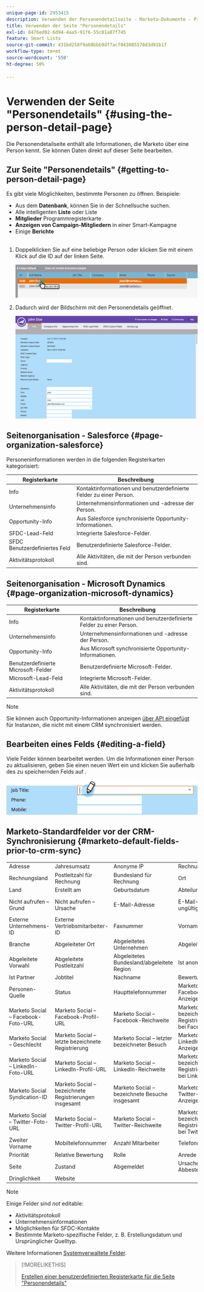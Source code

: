 ```yaml
---
unique-page-id: 2953415
description: Verwenden der Personendetailseite - Marketo-Dokumente - Produktdokumentation
title: Verwenden der Seite "Personendetails"
exl-id: 8476ed02-6d94-4aa5-91f6-55c81a87f745
feature: Smart Lists
source-git-commit: 431bd258f9a68bbb9df7acf043085578d3d91b1f
workflow-type: tm+mt
source-wordcount: '550'
ht-degree: 50%

---
```


# Verwenden der Seite &quot;Personendetails&quot; {#using-the-person-detail-page}

Die Personendetailseite enthält alle Informationen, die Marketo über eine Person kennt. Sie können Daten direkt auf dieser Seite bearbeiten.

## Zur Seite &quot;Personendetails&quot; {#getting-to-person-detail-page}

Es gibt viele Möglichkeiten, bestimmte Personen zu öffnen. Beispiele:

* Aus dem **Datenbank**, können Sie in der Schnellsuche suchen.
* Alle intelligenten **Liste** oder Liste
* **Mitglieder** Programmregisterkarte
* **Anzeigen von Campaign-Mitgliedern** in einer Smart-Kampagne
* Einige **Berichte**
  <br> 

1. Doppelklicken Sie auf eine beliebige Person oder klicken Sie mit einem Klick auf die ID auf der linken Seite.

   ![](assets/one-1.png)

1. Dadurch wird der Bildschirm mit den Personendetails geöffnet.

   ![](assets/two-5.png)

## Seitenorganisation - Salesforce {#page-organization-salesforce}

Personeninformationen werden in die folgenden Registerkarten kategorisiert:

| Registerkarte | Beschreibung |
|---|---|
| Info | Kontaktinformationen und benutzerdefinierte Felder zu einer Person. |
| Unternehmensinfo | Unternehmensinformationen und -adresse der Person. |
| Opportunity-Info | Aus Salesforce synchronisierte Opportunity-Informationen. |
| SFDC-Lead-Feld | Integrierte Salesforce-Felder. |
| SFDC Benutzerdefiniertes Feld | Benutzerdefinierte Salesforce-Felder. |
| Aktivitätsprotokoll | Alle Aktivitäten, die mit der Person verbunden sind. |

## Seitenorganisation - Microsoft Dynamics {#page-organization-microsoft-dynamics}

| Registerkarte | Beschreibung |
|---|---|
| Info | Kontaktinformationen und benutzerdefinierte Felder zu einer Person. |
| Unternehmensinfo | Unternehmensinformationen und -adresse der Person. |
| Opportunity-Info | Aus Microsoft synchronisierte Opportunity-Informationen. |
| Benutzerdefinierte Microsoft-Felder | Benutzerdefinierte Microsoft-Felder. |
| Microsoft-Lead-Feld | Integrierte Microsoft-Felder. |
| Aktivitätsprotokoll | Alle Aktivitäten, die mit der Person verbunden sind. |

>[!NOTE]
>
>Sie können auch Opportunity-Informationen anzeigen [über API eingefügt](https://developers.marketo.com/rest-api/lead-database/opportunities/) für Instanzen, die nicht mit einem CRM synchronisiert werden.

## Bearbeiten eines Felds {#editing-a-field}

Viele Felder können bearbeitet werden. Um die Informationen einer Person zu aktualisieren, geben Sie einen neuen Wert ein und klicken Sie außerhalb des zu speichernden Felds auf .

![](assets/image2015-2-27-11-3a14-3a2.png)

## Marketo-Standardfelder vor der CRM-Synchronisierung {#marketo-default-fields-prior-to-crm-sync}

|   |  |  |  |  |
|---|---|---|---|---|
| Adresse | Jahresumsatz | Anonyme IP | Rechnungsadresse | Abrechnungsort |
| Rechnungsland | Postleitzahl für Rechnung | Bundesland für Rechnung | Ort | Firmenname |
| Land | Erstellt am | Geburtsdatum | Abteilung | Nicht aufrufen |
| Nicht aufrufen – Grund | Nicht aufrufen – Ursache | E-Mail-Adresse | E-Mail-Adresse ungültig | Grund für ungültige E-Mail |
| Externe Unternehmens-ID | Externe Vertriebsmitarbeiter-ID | Faxnummer | Vorname | Vollständiger Name |
| Branche | Abgeleiteter Ort | Abgeleitetes Unternehmen | Abgeleitetes Land | Abgeleiteter Stadtbereich |
| Abgeleitete Vorwahl | Abgeleitete Postleitzahl | Abgeleitetes Bundesland/abgeleitete Region | Ist anonym | Ist Kunde |
| Ist Partner | Jobtitel | Nachname | Bewertung | Bewertung |
| Personen-Quelle | Status | Haupttelefonnummer | Marketo Social – Facebook-Anzeigename | Marketo Social – Facebook-ID |
| Marketo Social – Facebook-Foto-URL | Marketo Social – Facebook-Profil-URL | Marketo Social – Facebook-Reichweite | Marketo Social – bezeichnete Registrierungen bei Facebook | Marketo Social – bezeichnete Besuche bei Facebook |
| Marketo Social – Geschlecht | Marketo Social – letzte bezeichnete Registrierung | Marketo Social – letzter bezeichneter Besuch | Marketo Social – LinkedIn-Anzeigename | Marketo Social – LinkedIn-ID |
| Marketo Social – LinkedIn-Foto-URL | Marketo Social – LinkedIn-Profil-URL | Marketo Social – LinkedIn-Reichweite | Marketo Social – bezeichnete Registrierungen bei LinkedIn | Marketo Social – bezeichnete Besuche bei LinkedIn |
| Marketo Social Syndication-ID | Marketo Social – bezeichnete Registrierungen insgesamt | Marketo Social – bezeichnete Besuche insgesamt | Marketo Social – Twitter-Anzeigename | Marketo Social – Twitter-ID |
| Marketo Social – Twitter-Foto-URL | Marketo Social – Twitter-Profil-URL | Marketo Social – Twitter-Reichweite | Marketo Social – bezeichnete Registrierungen bei Twitter | Marketo Social – bezeichnete Besuche bei Twitter |
| Zweiter Vorname | Mobiltelefonnummer | Anzahl Mitarbeiter | Telefonnummer | Postleitzahl |
| Priorität | Relative Bewertung | Rolle | Anrede | SIC-Code |
| Seite | Zustand | Abgemeldet | Ursache für Abbestellung | Aktualisiert am |
| Dringlichkeit | Website |  |  |  |

>[!NOTE]
>
>Einige Felder sind _not_ editable:
>
>* Aktivitätsprotokoll
>* Unternehmensinformationen
>* Möglichkeiten für SFDC-Kontakte
>* Bestimmte Marketo-spezifische Felder, z. B. Erstellungsdatum und Ursprünglicher Quelltyp.
>
>Weitere Informationen [Systemverwaltete Felder](/help/marketo/product-docs/administration/field-management/understanding-system-managed-fields.md).

>[!MORELIKETHIS]
>
>[Erstellen einer benutzerdefinierten Registerkarte für die Seite &quot;Personendetails&quot;](/help/marketo/product-docs/administration/settings/creating-a-custom-tab-for-the-person-detail-page.md)

